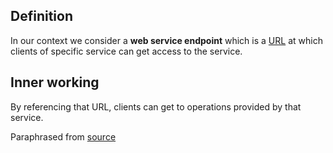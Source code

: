 ## Definition
In our context we consider a **web service endpoint** which is a [URL](uniform-resource-locator-(URL).md) at which clients of specific service can get access to the service.

## Inner working
By referencing that URL, clients can get to operations provided by that service.

Paraphrased from [source](https://study.com/academy/lesson/what-is-web-service-endpoint-definition-concept.html)